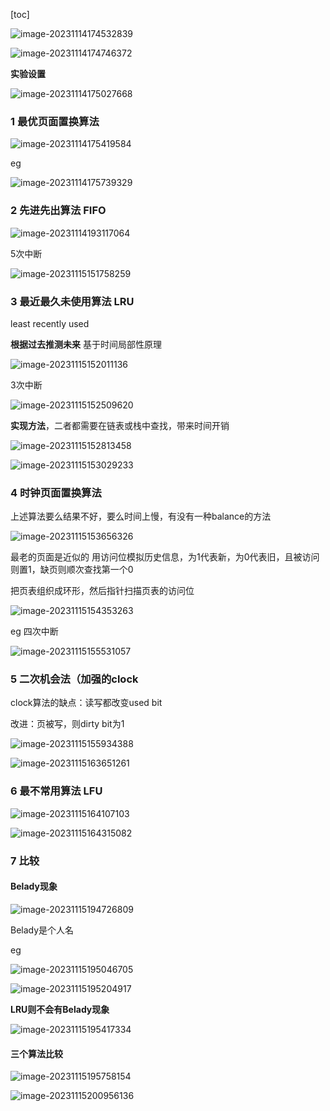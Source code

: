[toc]

![image-20231114174532839](./image_6.1%E5%B1%80%E9%83%A8%E9%A1%B5%E9%9D%A2%E7%BD%AE%E6%8D%A2%E7%AE%97%E6%B3%95/image-20231114174532839.png)

![image-20231114174746372](./image_6.1%E5%B1%80%E9%83%A8%E9%A1%B5%E9%9D%A2%E7%BD%AE%E6%8D%A2%E7%AE%97%E6%B3%95/image-20231114174746372.png)

**实验设置**

![image-20231114175027668](./image_6.1%E5%B1%80%E9%83%A8%E9%A1%B5%E9%9D%A2%E7%BD%AE%E6%8D%A2%E7%AE%97%E6%B3%95/image-20231114175027668.png)

### 1 最优页面置换算法

![image-20231114175419584](./image_6.1%E5%B1%80%E9%83%A8%E9%A1%B5%E9%9D%A2%E7%BD%AE%E6%8D%A2%E7%AE%97%E6%B3%95/image-20231114175419584.png)

eg

![image-20231114175739329](./image_6.1%E5%B1%80%E9%83%A8%E9%A1%B5%E9%9D%A2%E7%BD%AE%E6%8D%A2%E7%AE%97%E6%B3%95/image-20231114175739329.png)

###  2 先进先出算法 FIFO

![image-20231114193117064](./image_6.1%E5%B1%80%E9%83%A8%E9%A1%B5%E9%9D%A2%E7%BD%AE%E6%8D%A2%E7%AE%97%E6%B3%95/image-20231114193117064.png)

5次中断

![image-20231115151758259](./image_6.1%E5%B1%80%E9%83%A8%E9%A1%B5%E9%9D%A2%E7%BD%AE%E6%8D%A2%E7%AE%97%E6%B3%95/image-20231115151758259.png)

### 3 最近最久未使用算法 LRU

least recently used

**根据过去推测未来** 基于时间局部性原理

![image-20231115152011136](./image_6.1%E5%B1%80%E9%83%A8%E9%A1%B5%E9%9D%A2%E7%BD%AE%E6%8D%A2%E7%AE%97%E6%B3%95/image-20231115152011136.png)

  3次中断

![image-20231115152509620](./image_6.1%E5%B1%80%E9%83%A8%E9%A1%B5%E9%9D%A2%E7%BD%AE%E6%8D%A2%E7%AE%97%E6%B3%95/image-20231115152509620.png)

 **实现方法**，二者都需要在链表或栈中查找，带来时间开销

![image-20231115152813458](./image_6.1%E5%B1%80%E9%83%A8%E9%A1%B5%E9%9D%A2%E7%BD%AE%E6%8D%A2%E7%AE%97%E6%B3%95/image-20231115152813458.png)

![image-20231115153029233](./image_6.1%E5%B1%80%E9%83%A8%E9%A1%B5%E9%9D%A2%E7%BD%AE%E6%8D%A2%E7%AE%97%E6%B3%95/image-20231115153029233.png)

### 4 时钟页面置换算法

上述算法要么结果不好，要么时间上慢，有没有一种balance的方法

![image-20231115153656326](./image_6.1%E5%B1%80%E9%83%A8%E9%A1%B5%E9%9D%A2%E7%BD%AE%E6%8D%A2%E7%AE%97%E6%B3%95/image-20231115153656326.png)

最老的页面是近似的  用访问位模拟历史信息，为1代表新，为0代表旧，且被访问则置1，缺页则顺次查找第一个0

把页表组织成环形，然后指针扫描页表的访问位

 ![image-20231115154353263](./image_6.1%E5%B1%80%E9%83%A8%E9%A1%B5%E9%9D%A2%E7%BD%AE%E6%8D%A2%E7%AE%97%E6%B3%95/image-20231115154353263.png)

 eg  四次中断

![image-20231115155531057](./image_6.1%E5%B1%80%E9%83%A8%E9%A1%B5%E9%9D%A2%E7%BD%AE%E6%8D%A2%E7%AE%97%E6%B3%95/image-20231115155531057.png)

### 5 二次机会法（加强的clock

clock算法的缺点：读写都改变used bit

改进：页被写，则dirty bit为1

![image-20231115155934388](./image_6.1%E5%B1%80%E9%83%A8%E9%A1%B5%E9%9D%A2%E7%BD%AE%E6%8D%A2%E7%AE%97%E6%B3%95/image-20231115155934388.png)

 

![image-20231115163651261](./image_6.1%E5%B1%80%E9%83%A8%E9%A1%B5%E9%9D%A2%E7%BD%AE%E6%8D%A2%E7%AE%97%E6%B3%95/image-20231115163651261.png)

### 6 最不常用算法  LFU



![image-20231115164107103](./image_6.1%E5%B1%80%E9%83%A8%E9%A1%B5%E9%9D%A2%E7%BD%AE%E6%8D%A2%E7%AE%97%E6%B3%95/image-20231115164107103.png)

![image-20231115164315082](./image_6.1%E5%B1%80%E9%83%A8%E9%A1%B5%E9%9D%A2%E7%BD%AE%E6%8D%A2%E7%AE%97%E6%B3%95/image-20231115164315082.png)

### 7 比较

#### Belady现象   

![image-20231115194726809](./image_6.1%E5%B1%80%E9%83%A8%E9%A1%B5%E9%9D%A2%E7%BD%AE%E6%8D%A2%E7%AE%97%E6%B3%95/image-20231115194726809.png)

Belady是个人名

eg

![image-20231115195046705](./image_6.1%E5%B1%80%E9%83%A8%E9%A1%B5%E9%9D%A2%E7%BD%AE%E6%8D%A2%E7%AE%97%E6%B3%95/image-20231115195046705.png)

![image-20231115195204917](./image_6.1%E5%B1%80%E9%83%A8%E9%A1%B5%E9%9D%A2%E7%BD%AE%E6%8D%A2%E7%AE%97%E6%B3%95/image-20231115195204917.png)

**LRU则不会有Belady现象**

![image-20231115195417334](./image_6.1%E5%B1%80%E9%83%A8%E9%A1%B5%E9%9D%A2%E7%BD%AE%E6%8D%A2%E7%AE%97%E6%B3%95/image-20231115195417334.png)

#### 三个算法比较

![image-20231115195758154](./image_6.1%E5%B1%80%E9%83%A8%E9%A1%B5%E9%9D%A2%E7%BD%AE%E6%8D%A2%E7%AE%97%E6%B3%95/image-20231115195758154.png)

![image-20231115200956136](./image_6.1%E5%B1%80%E9%83%A8%E9%A1%B5%E9%9D%A2%E7%BD%AE%E6%8D%A2%E7%AE%97%E6%B3%95/image-20231115200956136.png)